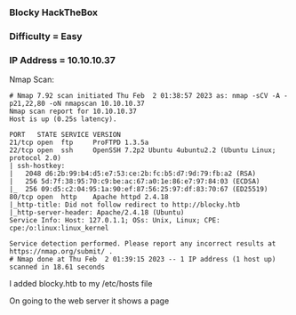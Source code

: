 ### Blocky HackTheBox

### Difficulty = Easy

### IP Address = 10.10.10.37

Nmap Scan:

```
# Nmap 7.92 scan initiated Thu Feb  2 01:38:57 2023 as: nmap -sCV -A -p21,22,80 -oN nmapscan 10.10.10.37
Nmap scan report for 10.10.10.37
Host is up (0.25s latency).

PORT   STATE SERVICE VERSION
21/tcp open  ftp     ProFTPD 1.3.5a
22/tcp open  ssh     OpenSSH 7.2p2 Ubuntu 4ubuntu2.2 (Ubuntu Linux; protocol 2.0)
| ssh-hostkey: 
|   2048 d6:2b:99:b4:d5:e7:53:ce:2b:fc:b5:d7:9d:79:fb:a2 (RSA)
|   256 5d:7f:38:95:70:c9:be:ac:67:a0:1e:86:e7:97:84:03 (ECDSA)
|_  256 09:d5:c2:04:95:1a:90:ef:87:56:25:97:df:83:70:67 (ED25519)
80/tcp open  http    Apache httpd 2.4.18
|_http-title: Did not follow redirect to http://blocky.htb
|_http-server-header: Apache/2.4.18 (Ubuntu)
Service Info: Host: 127.0.1.1; OSs: Unix, Linux; CPE: cpe:/o:linux:linux_kernel

Service detection performed. Please report any incorrect results at https://nmap.org/submit/ .
# Nmap done at Thu Feb  2 01:39:15 2023 -- 1 IP address (1 host up) scanned in 18.61 seconds
```

I added blocky.htb to my /etc/hosts file

On going to the web server it shows a page
